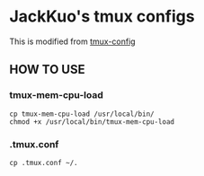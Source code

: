 # JackKuo's tmux configs

This is modified from [tmux-config](https://github.com/tony/tmux-config)

## HOW TO USE

### tmux-mem-cpu-load

```$hell
cp tmux-mem-cpu-load /usr/local/bin/
chmod +x /usr/local/bin/tmux-mem-cpu-load
```

### .tmux.conf

```shell
cp .tmux.conf ~/.
```
